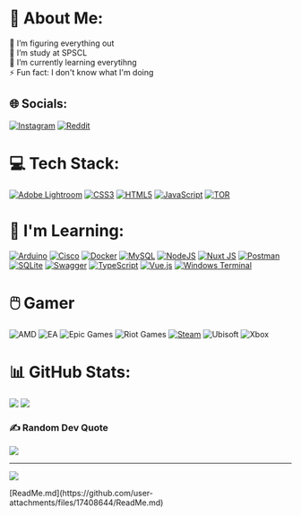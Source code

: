 # 💫 About Me:
🔭 I’m figuring everything out<br>🤝 I’m study at SPSCL<br>🌱 I’m currently learning everytihng<br>⚡ Fun fact: I don't know what I'm doing


## 🌐 Socials:
[![Instagram](https://img.shields.io/badge/Instagram-%23E4405F.svg?logo=Instagram&logoColor=white)](https://instagram.com/ondra.vac) [![Reddit](https://img.shields.io/badge/Reddit-%23FF4500.svg?logo=Reddit&logoColor=white)](https://reddit.com/user/Ondkos) 

# 💻 Tech Stack:
[![Adobe Lightroom](https://img.shields.io/badge/Adobe%20Lightroom-31A8FF.svg?style=flat&logo=Adobe%20Lightroom&logoColor=white)](https://www.adobe.com/products/photoshop-lightroom.html) [![CSS3](https://img.shields.io/badge/css3-%231572B6.svg?style=flat&logo=css3&logoColor=white)](https://www.w3schools.com/css/) [![HTML5](https://img.shields.io/badge/html5-%23E34F26.svg?style=flat&logo=html5&logoColor=white)](https://en.wikipedia.org/wiki/HTML5) [![JavaScript](https://img.shields.io/badge/javascript-%23323330.svg?style=flat&logo=javascript&logoColor=%23F7DF1E)](https://developer.mozilla.org/en-US/docs/Web/JavaScript) [![TOR](https://img.shields.io/badge/tor-%237E4798.svg?style=flat&logo=tor-project&logoColor=white)](https://www.torproject.org/)

# 🏫 I'm Learning:
[![Arduino](https://img.shields.io/badge/-Arduino-00979D?style=flat&logo=Arduino&logoColor=white)](https://www.arduino.cc/) [![Cisco](https://img.shields.io/badge/cisco-%23049fd9.svg?style=flat&logo=cisco&logoColor=black)](https://www.netacad.com/cisco-packet-tracer) [![Docker](https://img.shields.io/badge/docker-%230db7ed.svg?style=flat&logo=docker&logoColor=white)](https://www.docker.com/) [![MySQL](https://img.shields.io/badge/mysql-4479A1.svg?style=flat&logo=mysql&logoColor=white)](https://www.w3schools.com/MySQL/) [![NodeJS](https://img.shields.io/badge/node.js-6DA55F?style=flat&logo=node.js&logoColor=white)](https://nodejs.org/) [![Nuxt JS](https://img.shields.io/badge/Nuxt-002E3B?style=flat&logo=nuxt.js&logoColor=#00DC82)](https://nuxt.com/) [![Postman](https://img.shields.io/badge/Postman-FF6C37?style=flat&logo=postman&logoColor=white)](https://www.postman.com/) [![SQLite](https://img.shields.io/badge/sqlite-%2307405e.svg?style=flat&logo=sqlite&logoColor=white)](https://www.sqlite.org/onefile.html) [![Swagger](https://img.shields.io/badge/-Swagger-%23Clojure?style=flat&logo=swagger&logoColor=white)](https://editor.swagger.io/) [![TypeScript](https://img.shields.io/badge/typescript-%23007ACC.svg?style=flat&logo=typescript&logoColor=white)](https://www.typescriptlang.org/) [![Vue.js](https://img.shields.io/badge/vue.js-%2335495e.svg?style=for-the-badge&logo=vuedotjs&logoColor=%234FC08D)](https://vuejs.org/) [![Windows Terminal](https://img.shields.io/badge/Windows%20Terminal-%234D4D4D.svg?style=flat&logo=windows-terminal&logoColor=white)](https://www.lifewire.com/list-of-command-prompt-commands-4092302)  
# 🖱️ Gamer
![AMD](https://img.shields.io/badge/AMD-%23000000.svg?style=flat&logo=amd&logoColor=white) ![EA](https://img.shields.io/badge/ea-%23000000.svg?style=flat&logo=ea&logoColor=white) ![Epic Games](https://img.shields.io/badge/epicgames-%23313131.svg?style=flat&logo=epicgames&logoColor=white) ![Riot Games](https://img.shields.io/badge/riotgames-D32936.svg?style=flat&logo=riotgames&logoColor=white) [![Steam](https://img.shields.io/badge/steam-%23000000.svg?style=flat&logo=steam&logoColor=white)](https://steamcommunity.com/id/ondkos/) ![Ubisoft](https://img.shields.io/badge/Ubisoft-%23F5F5F5.svg?style=flat&logo=Ubisoft&logoColor=black)  ![Xbox](https://img.shields.io/badge/xbox-%23107C10.svg?style=flat&logo=xbox&logoColor=white) 


# 📊 GitHub Stats:
![](https://github-readme-stats.vercel.app/api/top-langs/?username=OndrejVacekSPSCL&theme=dark&hide_border=false&include_all_commits=false&count_private=false&layout=compact)
![](https://github-contributor-stats.vercel.app/api?username=OndrejVacekSPSCL&limit=5&theme=dark&combine_all_yearly_contributions=true)

### ✍️ Random Dev Quote
![](https://quotes-github-readme.vercel.app/api?type=horizontal&theme=radical)

---
[![](https://visitcount.itsvg.in/api?id=OndrejVacekSPSCL&icon=0&color=0)](https://visitcount.itsvg.in)

<!-- Proudly created with GPRM ( https://gprm.itsvg.in ) -->[ReadMe.md](https://github.com/user-attachments/files/17408644/ReadMe.md)


<!---
OndrejVacekSPSCL/OndrejVacekSPSCL is a ✨ special ✨ repository because its `README.md` (this file) appears on your GitHub profile.
You can click the Preview link to take a look at your changes.
--->
